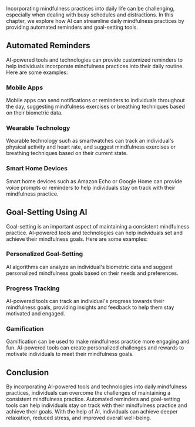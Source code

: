 
Incorporating mindfulness practices into daily life can be challenging, especially when dealing with busy schedules and distractions. In this chapter, we explore how AI can streamline daily mindfulness practices by providing automated reminders and goal-setting tools.

Automated Reminders
-------------------

AI-powered tools and technologies can provide customized reminders to help individuals incorporate mindfulness practices into their daily routine. Here are some examples:

### Mobile Apps

Mobile apps can send notifications or reminders to individuals throughout the day, suggesting mindfulness exercises or breathing techniques based on their biometric data.

### Wearable Technology

Wearable technology such as smartwatches can track an individual's physical activity and heart rate, and suggest mindfulness exercises or breathing techniques based on their current state.

### Smart Home Devices

Smart home devices such as Amazon Echo or Google Home can provide voice prompts or reminders to help individuals stay on track with their mindfulness practice.

Goal-Setting Using AI
---------------------

Goal-setting is an important aspect of maintaining a consistent mindfulness practice. AI-powered tools and technologies can help individuals set and achieve their mindfulness goals. Here are some examples:

### Personalized Goal-Setting

AI algorithms can analyze an individual's biometric data and suggest personalized mindfulness goals based on their needs and preferences.

### Progress Tracking

AI-powered tools can track an individual's progress towards their mindfulness goals, providing insights and feedback to help them stay motivated and engaged.

### Gamification

Gamification can be used to make mindfulness practice more engaging and fun. AI-powered tools can create personalized challenges and rewards to motivate individuals to meet their mindfulness goals.

Conclusion
----------

By incorporating AI-powered tools and technologies into daily mindfulness practices, individuals can overcome the challenges of maintaining a consistent mindfulness practice. Automated reminders and goal-setting tools can help individuals stay on track with their mindfulness practice and achieve their goals. With the help of AI, individuals can achieve deeper relaxation, reduced stress, and improved overall well-being.
